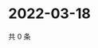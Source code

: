 # 2022-03-18

共 0 条

<!-- BEGIN WEIBO -->
<!-- 最后更新时间 Fri Mar 18 2022 17:43:47 GMT+0800 (China Standard Time) -->

<!-- END WEIBO -->
